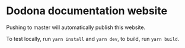 # Dodona documentation website

Pushing to master will automatically publish this website.

To test locally, run `yarn install` and `yarn dev`, to build, run `yarn build`.
